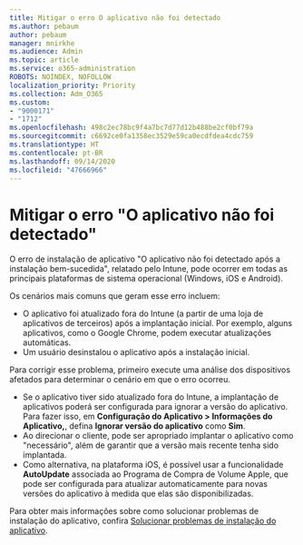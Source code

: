 ```yaml
---
title: Mitigar o erro O aplicativo não foi detectado
ms.author: pebaum
author: pebaum
manager: mnirkhe
ms.audience: Admin
ms.topic: article
ms.service: o365-administration
ROBOTS: NOINDEX, NOFOLLOW
localization_priority: Priority
ms.collection: Adm_O365
ms.custom:
- "9000171"
- "1712"
ms.openlocfilehash: 498c2ec78bc9f4a7bc7d77d12b488be2cf0bf79a
ms.sourcegitcommit: c6692ce0fa1358ec3529e59ca0ecdfdea4cdc759
ms.translationtype: HT
ms.contentlocale: pt-BR
ms.lasthandoff: 09/14/2020
ms.locfileid: "47666966"
---
```

# <a name="mitigate-the-application-was-not-detected-error"></a>Mitigar o erro "O aplicativo não foi detectado"

O erro de instalação de aplicativo "O aplicativo não foi detectado após a instalação bem-sucedida", relatado pelo Intune, pode ocorrer em todas as principais plataformas de sistema operacional (Windows, iOS e Android).

Os cenários mais comuns que geram esse erro incluem:

- O aplicativo foi atualizado fora do Intune (a partir de uma loja de aplicativos de terceiros) após a implantação inicial. Por exemplo, alguns aplicativos, como o Google Chrome, podem executar atualizações automáticas.
- Um usuário desinstalou o aplicativo após a instalação inicial.

Para corrigir esse problema, primeiro execute uma análise dos dispositivos afetados para determinar o cenário em que o erro ocorreu.

- Se o aplicativo tiver sido atualizado fora do Intune, a implantação de aplicativos poderá ser configurada para ignorar a versão do aplicativo. Para fazer isso, em **Configuração do Aplicativo > Informações do Aplicativo,**, defina **Ignorar versão do aplicativo** como **Sim**.
- Ao direcionar o cliente, pode ser apropriado implantar o aplicativo como "necessário", além de garantir que a versão mais recente tenha sido implantada.
- Como alternativa, na plataforma iOS, é possível usar a funcionalidade **AutoUpdate** associada ao Programa de Compra de Volume Apple, que pode ser configurada para atualizar automaticamente para novas versões do aplicativo à medida que elas são disponibilizadas.

Para obter mais informações sobre como solucionar problemas de instalação do aplicativo, confira [Solucionar problemas de instalação do aplicativo](https://docs.microsoft.com/intune/troubleshoot-app-install).
